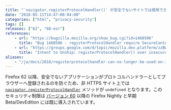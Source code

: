 ```yaml
---
title: "`navigator.registerProtocolHandler()` が安全でないサイトでは使用できなくなりました"
date: "2018-05-11T14:47:00-04:00"
categories: ["html", "privacy-security"]
tags: []
releases: ["62", "68-esr"]
references:
    - url: "https://bugzilla.mozilla.org/show_bug.cgi?id=1460506"
      title: "Bug 1460506 - registerProtocolHandler require SecureContext in stable"
    - url: "https://groups.google.com/d/topic/mozilla.dev.platform/zzBWOPMPPs0/discussion"
      title: "Intent to Unship: registerProtocolHandler() over insecure contexts"
aliases:
    - "/ja/docs/2018/registerprotocolhandler-can-no-longer-be-used-on-insecure-sites/"
---
```

Firefox 62 以降、安全でないアプリケーションがプロトコルハンドラーとしてブラウザーへ登録されるのを防ぐため、非 HTTPS サイト上では [`navigator.registerProtocolHandler`](https://developer.mozilla.org/docs/Web/API/Navigator/registerProtocolHandler) メソッドが `undefined` となります。このセキュリティ制限は [バージョン 60](https://www.fxsitecompat.dev/ja/docs/2018/support-for-registerprotocolhandler-on-insecure-sites-has-been-deprecated/) 以降の Firefox Nightly と早期 Beta/DevEdition には既に導入されています。
